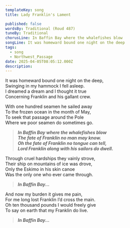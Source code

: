 ```yaml
---
templateKey: song
title: Lady Franklin's Lament

published: false
wordsBy: Traditional (Roud 487)
tuneBy: Traditional
chorusLine: In Baffin Bay where the whalefishes blow
songLine: It was homeward bound one night on the deep
tags:
  - song
  - Northwest_Passage
date: 2025-04-05T08:05:12.000Z
description: 
---
```


It was homeward bound one night on the deep,\
Swinging in my hammock I fell asleep.\
I dreamed a dream and I thought it true\
Concerning Franklin and his gallant crew.

With one hundred seamen he sailed away\
To the frozen ocean in the month of May,\
To seek that passage around the Pole\
Where we poor seamen do sometimes go.

>***In Baffin Bay where the whalefishes blow\
The fate of Franklin no man may know.\
Oh the fate of Franklin no tongue can tell,\
Lord Franklin along with his sailors do dwell.***

Through cruel hardships they vainly strove,\
Their ship on mountains of ice was drove,\
Only the Eskimo in his skin canoe\
Was the only one who ever came through.

>***In Baffin Bay...***

And now my burden it gives me pain,\
For me long lost Franklin I’d cross the main.\
Oh ten thousand pounds I would freely give\
To say on earth that my Franklin do live.

>***In Baffin Bay...***
